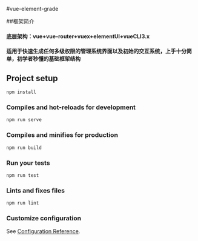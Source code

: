 #vue-element-grade

##框架简介

#### 底层架构：vue+vue-router+vuex+elementUI+vueCLI3.x
#### 适用于快速生成任何多级权限的管理系统界面以及初始的交互系统，上手十分简单，初学者秒懂的基础框架结构



## Project setup
```
npm install
```

### Compiles and hot-reloads for development
```
npm run serve
```

### Compiles and minifies for production
```
npm run build
```

### Run your tests
```
npm run test
```

### Lints and fixes files
```
npm run lint
```

### Customize configuration
See [Configuration Reference](https://cli.vuejs.org/config/).
